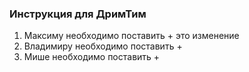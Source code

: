 ### Инструкция для ДримТим
1. Максиму необходимо поставить + это изменение
2. Владимиру необходимо поставить +
3. Мише необходимо поставить +
